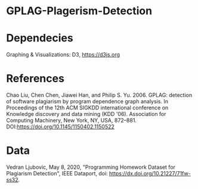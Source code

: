 # GPLAG-Plagerism-Detection


# Dependecies
Graphing & Visualizations: D3, https://d3js.org

# References
Chao Liu, Chen Chen, Jiawei Han, and Philip S. Yu. 2006. GPLAG: detection of software plagiarism by program dependence graph analysis. In Proceedings of the 12th ACM SIGKDD international conference on Knowledge discovery and data mining (KDD '06). Association for Computing Machinery, New York, NY, USA, 872–881. DOI:https://doi.org/10.1145/1150402.1150522

# Data
Vedran Ljubovic, May 8, 2020, "Programming Homework Dataset for Plagiarism Detection", IEEE Dataport, doi: https://dx.doi.org/10.21227/71fw-ss32.
